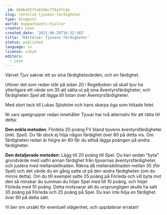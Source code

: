 ```yaml
---
_id: 60db4d2ffa63dbc774a37cda
slug: rattelse-tjuvens-fardigheter
type: blogpost
world: kopparhavets-hjaltar
creator: Leon
created_date: '2021-06-29T16:32:38Z'
title: 'Rättelse: Tjuvens färdigheter'
status: published
language: sv
license: ccby4
editors:
  - Leon
---
```

Värvet Tjuv saknar ett av sina färdighetsvärden, och en färdighet.

Utöver det som redan står på sidan 20 i Regelboken så skall tjuv ha ytterligare ett värde om 35 att sätta ut på sina Äventyrsfärdigheter, och färdigheten _Spel_ att lägga till listan över Äventyrsfärdigheter.

Med stort tack till Lukas Sjöström och hans skarpa öga som hittade felet.

Ni vars spelgrupper redan innehåller Tjuvar har två alternativ för att rätta till detta:

**Den enkla metoden**: Fördela 20 poäng FV bland tjuvens äventyrsfärdigheter (inkl. _Spel_). Du får dock ej höja någon färdighet över 80 på detta vis. Om färdigheten redan är högre än 80 får du alltså lägga poängen på andra färdigheter.

**Den detaljerade metoden:** Lägg till 20 poäng till Spel. Du kan sedan "byta" grundvärde med valfri annan färdighet från tjuvarnas äventyrsfärdigheter, och justera med mellanskillnaden. Räkna då mellanskillnaden mellan 35 (för Spel) och det värde du en gång satte ut på den andra färdigheten (om du minns detta). Om du till exempel satte 25 poäng på Förleda och vill byta mot den så minskar du summan du höjer Spel med till 10 poäng, och höjer Förleda med 10 poäng. Detta motsvarar att du ursprungligen skulle ha satt 35 poäng på Förleda och 25 poäng på Spel. Du kan inte höja en färdighet över 90 på detta sätt.

Vi ber om ursäkt för eventuell olägenhet, och uppdaterar erratan!
